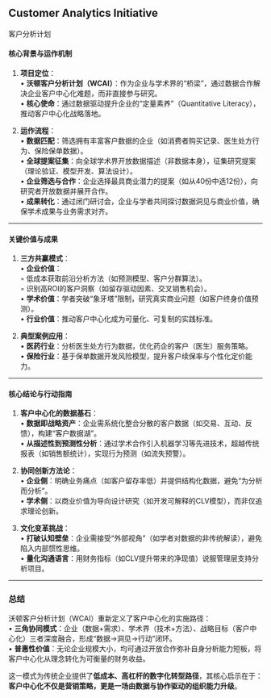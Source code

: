 ## Customer Analytics Initiative

客户分析计划

#### 核心背景与运作机制  
1. **项目定位**：  
   • **沃顿客户分析计划（WCAI）**：作为企业与学术界的“桥梁”，通过数据合作解决企业客户中心化难题，而非直接参与研究。  
   • **核心使命**：通过数据驱动提升企业的“定量素养”（Quantitative Literacy），推动客户中心化战略落地。  

2. **运作流程**：  
   • **数据匹配**：筛选拥有丰富客户数据的企业（如消费者购买记录、医生处方行为、保险保单数据）。  
   • **全球提案征集**：向全球学术界开放数据描述（非数据本身），征集研究提案（理论验证、模型开发、算法设计）。  
   • **企业筛选与合作**：企业选择最具商业潜力的提案（如从40份中选12份），向研究者开放数据并展开合作。  
   • **成果转化**：通过闭门研讨会，企业与学者共同探讨数据洞见与商业价值，确保学术成果与业务需求对齐。  

---

#### 关键价值与成果  
1. **三方共赢模式**：  
   • **企业价值**：  
     ◦ 低成本获取前沿分析方法（如预测模型、客户分群算法）。  
     ◦ 识别高ROI的客户洞察（如留存驱动因素、交叉销售机会）。  
   • **学术价值**：学者突破“象牙塔”限制，研究真实商业问题（如客户终身价值预测）。  
   • **行业价值**：推动客户中心化成为可量化、可复制的实践标准。  

2. **典型案例应用**：  
   • **医药行业**：分析医生处方行为数据，优化药企的客户（医生）服务策略。  
   • **保险行业**：基于保单数据开发风险模型，提升客户续保率与个性化定价能力。  

---

#### 核心结论与行动指南  
1. **客户中心化的数据基石**：  
   • **数据即战略资产**：企业需系统化整合分散的客户数据（如交易、互动、反馈），构建“客户数据湖”。  
   • **从描述性到预测性分析**：通过学术合作引入机器学习等先进技术，超越传统报表（如销售额统计），实现行为预测（如流失预警）。  

2. **协同创新方法论**：  
   • **企业侧**：明确业务痛点（如客户留存率低）并提供结构化数据，避免“为分析而分析”。  
   • **学术侧**：以商业价值为导向设计研究（如开发可解释的CLV模型），而非仅追求理论创新。  

3. **文化变革挑战**：  
   • **打破认知壁垒**：企业需接受“外部视角”（如学者对数据的非传统解读），避免陷入内部惯性思维。  
   • **量化沟通语言**：用财务指标（如CLV提升带来的净现值）说服管理层支持分析项目。  

---

### 总结  
沃顿客户分析计划（WCAI）重新定义了客户中心化的实施路径：  
• **三角协同模式**：企业（数据+需求）、学术界（技术+方法）、战略目标（客户中心化）三者深度融合，形成“数据→洞见→行动”闭环。  
• **普惠性价值**：无论企业规模大小，均可通过开放合作弥补自身分析能力短板，将客户中心化从理念转化为可衡量的财务收益。  

这一模式为传统企业提供了**低成本、高杠杆的数字化转型路径**，其核心启示在于：**客户中心化不仅是营销策略，更是一场由数据与协作驱动的组织能力升级**。